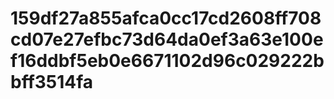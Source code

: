 # 159df27a855afca0cc17cd2608ff708cd07e27efbc73d64da0ef3a63e100ef16ddbf5eb0e6671102d96c029222bbff3514fa